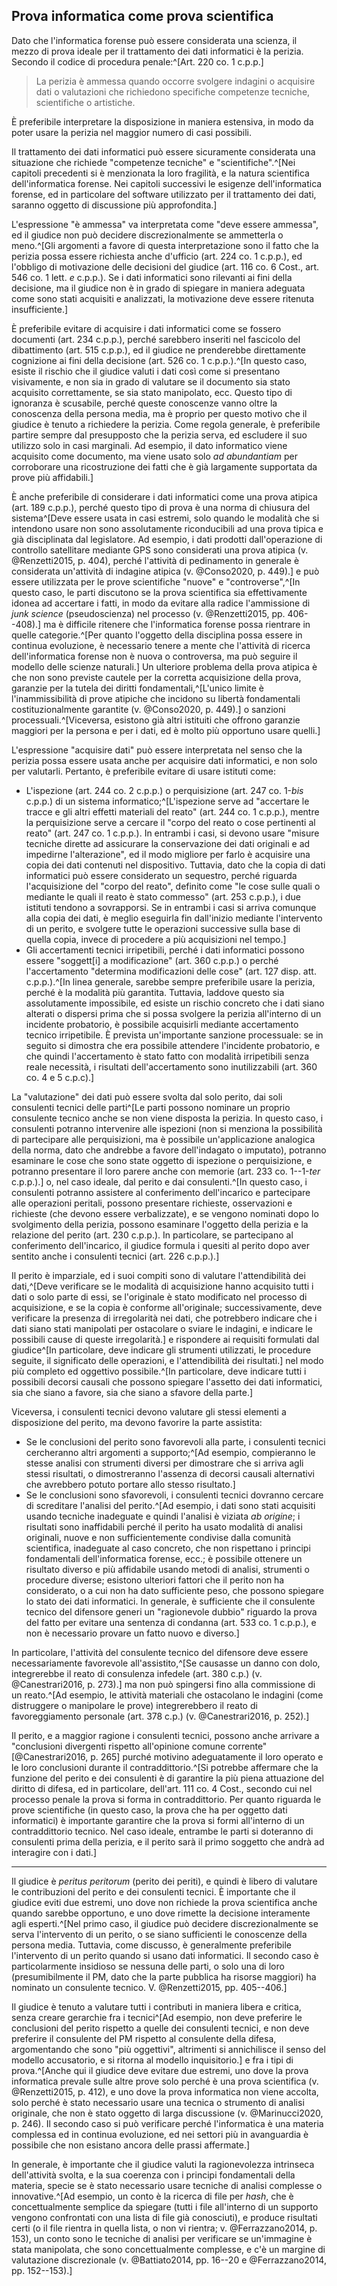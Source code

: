 ## Prova informatica come prova scientifica

Dato che l'informatica forense può essere considerata una scienza, il mezzo di prova ideale per il trattamento dei dati informatici è la perizia. Secondo il codice di procedura penale:^[Art. 220 co. 1 c.p.p.]

> La perizia è ammessa quando occorre svolgere indagini o acquisire dati o valutazioni che richiedono specifiche competenze tecniche, scientifiche o artistiche.

È preferibile interpretare la disposizione in maniera estensiva, in modo da poter usare la perizia nel maggior numero di casi possibili.

Il trattamento dei dati informatici può essere sicuramente considerata una situazione che richiede "competenze tecniche" e "scientifiche".^[Nei capitoli precedenti si è menzionata la loro fragilità, e la natura scientifica dell'informatica forense. Nei capitoli successivi le esigenze dell'informatica forense, ed in particolare del software utilizzato per il trattamento dei dati, saranno oggetto di discussione più approfondita.]

L'espressione "è ammessa" va interpretata come "deve essere ammessa", ed il giudice non può decidere discrezionalmente se ammetterla o meno.^[Gli argomenti a favore di questa interpretazione sono il fatto che la perizia possa essere richiesta anche d'ufficio (art. 224 co. 1 c.p.p.), ed l'obbligo di motivazione delle decisioni del giudice (art. 116 co. 6 Cost., art. 546 co. 1 lett. *e* c.p.p.). Se i dati informatici sono rilevanti ai fini della decisione, ma il giudice non è in grado di spiegare in maniera adeguata come sono stati acquisiti e analizzati, la motivazione deve essere ritenuta insufficiente.]

È preferibile evitare di acquisire i dati informatici come se fossero documenti (art. 234 c.p.p.), perché sarebbero inseriti nel fascicolo del dibattimento (art. 515 c.p.p.), ed il giudice ne prenderebbe direttamente cognizione ai fini della decisione (art. 526 co. 1 c.p.p.).^[In questo caso, esiste il rischio che il giudice valuti i dati così come si presentano visivamente, e non sia in grado di valutare se il documento sia stato acquisito correttamente, se sia stato manipolato, ecc. Questo tipo di ignoranza è scusabile, perché queste conoscenze vanno oltre la conoscenza della persona media, ma è proprio per questo motivo che il giudice è tenuto a richiedere la perizia. Come regola generale, è preferibile partire sempre dal presupposto che la perizia serva, ed escludere il suo utilizzo solo in casi marginali. Ad esempio, il dato informatico viene acquisito come documento, ma viene usato solo *ad abundantiam* per corroborare una ricostruzione dei fatti che è già largamente supportata da prove più affidabili.]

È anche preferibile di considerare i dati informatici come una prova atipica (art. 189 c.p.p.), perché questo tipo di prova è una norma di chiusura del sistema^[Deve essere usata in casi estremi, solo quando le modalità che si intendono usare non sono assolutamente riconducibili ad una prova tipica e già disciplinata dal legislatore. Ad esempio, i dati prodotti dall'operazione di controllo satellitare mediante GPS sono considerati una prova atipica (v. @Renzetti2015, p. 404), perché l'attività di pedinamento in generale è considerata un'attività di indagine atipica (v. @Conso2020, p. 449).] e può essere utilizzata per le prove scientifiche "nuove" e "controverse",^[In questo caso, le parti discutono se la prova scientifica sia effettivamente idonea ad accertare i fatti, in modo da evitare alla radice l'ammissione di *junk science* (pseudoscienza) nel processo (v. @Renzetti2015, pp. 406--408).] ma è difficile ritenere che l'informatica forense possa rientrare in quelle categorie.^[Per quanto l'oggetto della disciplina possa essere in continua evoluzione, è necessario tenere a mente che l'attività di ricerca dell'informatica forense non è nuova o controversa, ma può seguire il modello delle scienze naturali.] Un ulteriore problema della prova atipica è che non sono previste cautele per la corretta acquisizione della prova, garanzie per la tutela dei diritti fondamentali,^[L'unico limite è l'inammissibilità di prove atipiche che incidono su libertà fondamentali costituzionalmente garantite (v. @Conso2020, p. 449).] o sanzioni processuali.^[Viceversa, esistono già altri istituiti che offrono garanzie maggiori per la persona e per i dati, ed è molto più opportuno usare quelli.]

L'espressione "acquisire dati" può essere interpretata nel senso che la perizia possa essere usata anche per acquisire dati informatici, e non solo per valutarli. Pertanto, è preferibile evitare di usare istituti come:

- L'ispezione (art. 244 co. 2 c.p.p.) o perquisizione (art. 247 co. 1-*bis* c.p.p.) di un sistema informatico;^[L'ispezione serve ad "accertare le tracce e gli altri effetti materiali del reato" (art. 244 co. 1 c.p.p.), mentre la perquisizione serve a cercare il "corpo del reato o cose pertinenti al reato" (art. 247 co. 1 c.p.p.). In entrambi i casi, si devono usare "misure tecniche dirette ad assicurare la conservazione dei dati originali e ad impedirne l'alterazione", ed il modo migliore per farlo è acquisire una copia dei dati contenuti nel dispositivo. Tuttavia, dato che la copia di dati informatici può essere considerato un sequestro, perché riguarda l'acquisizione del "corpo del reato", definito come "le cose sulle quali o mediante le quali il reato è stato commesso" (art. 253 c.p.p.), i due istituti tendono a sovrapporsi. Se in entrambi i casi si arriva comunque alla copia dei dati, è meglio eseguirla fin dall'inizio mediante l'intervento di un perito, e svolgere tutte le operazioni successive sulla base di quella copia, invece di procedere a più acquisizioni nel tempo.]
- Gli accertamenti tecnici irripetibili, perché i dati informatici possono essere "soggett[i] a modificazione" (art. 360 c.p.p.) o perché l'accertamento "determina modificazioni delle cose" (art. 127 disp. att. c.p.p.).^[In linea generale, sarebbe sempre preferibile usare la perizia, perché è la modalità più garantita. Tuttavia, laddove questo sia assolutamente impossibile, ed esiste un rischio concreto che i dati siano alterati o dispersi prima che si possa svolgere la perizia all'interno di un incidente probatorio, è possibile acquisirli mediante accertamento tecnico irripetibile. È prevista un'importante sanzione processuale: se in seguito si dimostra che era possibile attendere l'incidente probatorio, e che quindi l'accertamento è stato fatto con modalità irripetibili senza reale necessità, i risultati dell'accertamento sono inutilizzabili (art. 360 co. 4 e 5 c.p.c).]

La "valutazione" dei dati può essere svolta dal solo perito, dai soli consulenti tecnici delle parti^[Le parti possono nominare un proprio consulente tecnico anche se non viene disposta la perizia. In questo caso, i consulenti potranno intervenire alle ispezioni (non si menziona la possibilità di partecipare alle perquisizioni, ma è possibile un'applicazione analogica della norma, dato che andrebbe a favore dell'indagato o imputato), potranno esaminare le cose che sono state oggetto di ispezione o perquisizione, e potranno presentare il loro parere anche con memorie (art. 233 co. 1--1-*ter* c.p.p.).] o, nel caso ideale, dal perito e dai consulenti.^[In questo caso, i consulenti potranno assistere al conferimento dell'incarico e partecipare alle operazioni peritali, possono presentare richieste, osservazioni e richieste (che devono essere verbalizzate), e se vengono nominati dopo lo svolgimento della perizia, possono esaminare l'oggetto della perizia e la relazione del perito (art. 230 c.p.p.). In particolare, se partecipano al conferimento dell'incarico, il giudice formula i quesiti al perito dopo aver sentito anche i consulenti tecnici (art. 226 c.p.p.).]

Il perito è imparziale, ed i suoi compiti sono di valutare l'attendibilità dei dati,^[Deve verificare se le modalità di acquisizione hanno acquisito tutti i dati o solo parte di essi, se l'originale è stato modificato nel processo di acquisizione, e se la copia è conforme all'originale; successivamente, deve verificare la presenza di irregolarità nei dati, che potrebbero indicare che i dati siano stati manipolati per ostacolare o sviare le indagini, e indicare le possibili cause di queste irregolarità.] e rispondere ai requisiti formulati dal giudice^[In particolare, deve indicare gli strumenti utilizzati, le procedure seguite, il significato delle operazioni, e l'attendibilità dei risultati.] nel modo più completo ed oggettivo possibile.^[In particolare, deve indicare tutti i possibili decorsi causali che possono spiegare l'assetto dei dati informatici, sia che siano a favore, sia che siano a sfavore della parte.]

Viceversa, i consulenti tecnici devono valutare gli stessi elementi a disposizione del perito, ma devono favorire la parte assistita:

- Se le conclusioni del perito sono favorevoli alla parte, i consulenti tecnici cercheranno altri argomenti a supporto;^[Ad esempio, compieranno le stesse analisi con strumenti diversi per dimostrare che si arriva agli stessi risultati, o dimostreranno l'assenza di decorsi causali alternativi che avrebbero potuto portare allo stesso risultato.]
- Se le conclusioni sono sfavorevoli, i consulenti tecnici dovranno cercare di screditare l'analisi del perito.^[Ad esempio, i dati sono stati acquisiti usando tecniche inadeguate e quindi l'analisi è viziata *ab origine*; i risultati sono inaffidabili perché il perito ha usato modalità di analisi originali, nuove e non sufficientemente condivise dalla comunità scientifica, inadeguate al caso concreto, che non rispettano i principi fondamentali dell'informatica forense, ecc.; è possibile ottenere un risultato diverso e più affidabile usando metodi di analisi, strumenti o procedure diverse; esistono ulteriori fattori che il perito non ha considerato, o a cui non ha dato sufficiente peso, che possono spiegare lo stato dei dati informatici. In generale, è sufficiente che il consulente tecnico del difensore generi un "ragionevole dubbio" riguardo la prova del fatto per evitare una sentenza di condanna (art. 533 co. 1 c.p.p.), e non è necessario provare un fatto nuovo e diverso.]

In particolare, l'attività del consulente tecnico del difensore deve essere necessariamente favorevole all'assistito,^[Se causasse un danno con dolo, integrerebbe il reato di consulenza infedele (art. 380 c.p.) (v. @Canestrari2016, p. 273).] ma non può spingersi fino alla commissione di un reato.^[Ad esempio, le attività materiali che ostacolano le indagini (come distruggere o manipolare le prove) integrerebbero il reato di favoreggiamento personale (art. 378 c.p.) (v. @Canestrari2016, p. 252).]

Il perito, e a maggior ragione i consulenti tecnici, possono anche arrivare a "conclusioni divergenti rispetto all'opinione comune corrente" [@Canestrari2016, p. 265] purché motivino adeguatamente il loro operato e le loro conclusioni durante il contraddittorio.^[Si potrebbe affermare che la funzione del perito e dei consulenti è di garantire la più piena attuazione del diritto di difesa, ed in particolare, dell'art. 111 co. 4 Cost., secondo cui nel processo penale la prova si forma in contraddittorio. Per quanto riguarda le prove scientifiche (in questo caso, la prova che ha per oggetto dati informatici) è importante garantire che la prova si formi all'interno di un contraddittorio tecnico. Nel caso ideale, entrambe le parti si doteranno di consulenti prima della perizia, e il perito sarà il primo soggetto che andrà ad interagire con i dati.]

----

Il giudice è *peritus peritorum* (perito dei periti), e quindi è libero di valutare le contribuzioni del perito e dei consulenti tecnici. È importante che il giudice eviti due estremi, uno dove non richiede la prova scientifica anche quando sarebbe opportuno, e uno dove rimette la decisione interamente agli esperti.^[Nel primo caso, il giudice può decidere discrezionalmente se serva l'intervento di un perito, o se siano sufficienti le conoscenze della persona media. Tuttavia, come discusso, è generalmente preferibile l'intervento di un perito quando si usano dati informatici. Il secondo caso è particolarmente insidioso se nessuna delle parti, o solo una di loro (presumibilmente il PM, dato che la parte pubblica ha risorse maggiori) ha nominato un consulente tecnico. V. @Renzetti2015, pp. 405--406.]


Il giudice è tenuto a valutare tutti i contributi in maniera libera e critica, senza creare gerarchie fra i tecnici^[Ad esempio, non deve preferire le conclusioni del perito rispetto a quelle dei consulenti tecnici, e non deve preferire il consulente del PM rispetto al consulente della difesa, argomentando che sono "più oggettivi", altrimenti si annichilisce il senso del modello accusatorio, e si ritorna al modello inquisitorio.] e fra i tipi di prova.^[Anche qui il giudice deve evitare due estremi, uno dove la prova informatica prevale sulle altre prove solo perché è una prova scientifica (v. @Renzetti2015, p. 412), e uno dove la prova informatica non viene accolta, solo perché è stato necessario usare una tecnica o strumento di analisi originale, che non è stato oggetto di larga discussione (v. @Marinucci2020, p. 246). Il secondo caso si può verificare perché l'informatica è una materia complessa ed in continua evoluzione, ed nei settori più in avanguardia è possibile che non esistano ancora delle prassi affermate.]

In generale, è importante che il giudice valuti la ragionevolezza intrinseca dell'attività svolta, e la sua coerenza con i principi fondamentali della materia, specie se è stato necessario usare tecniche di analisi complesse o innovative.^[Ad esempio, un conto è la ricerca di file per *hash*, che è concettualmente semplice da spiegare (tutti i file all'interno di un supporto vengono confrontati con una lista di file già conosciuti), e produce risultati certi (o il file rientra in quella lista, o non vi rientra; v. @Ferrazzano2014, p. 153), un conto sono le tecniche di analisi per verificare se un'immagine è stata manipolata, che sono concettualmente complesse, e c'è un margine di valutazione discrezionale (v. @Battiato2014, pp. 16--20 e @Ferrazzano2014, pp. 152--153).]
